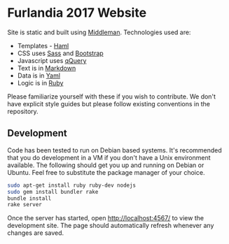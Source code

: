 Furlandia 2017 Website
======================

Site is static and built using [Middleman](https://middlemanapp.com/). Technologies used are:

* Templates - [Haml](http://haml.info/)
* CSS uses [Sass](http://sass-lang.com/) and [Bootstrap](http://getbootstrap.com/)
* Javascript uses [qQuery](http://jquery.com/)
* Text is in [Markdown](http://daringfireball.net/projects/markdown/)
* Data is in [Yaml](http://www.yaml.org/spec/1.2/spec.html)
* Logic is in [Ruby](https://www.ruby-lang.org/en/)

Please familiarize yourself with these if you wish to contribute.
We don't have explicit style guides but please follow existing conventions in the repository.

Development
-----------

Code has been tested to run on Debian based systems.
It's recommended that you do development in a VM if you don't have a Unix environment available.
The following should get you up and running on Debian or Ubuntu.
Feel free to substitute the package manager of your choice.

~~~bash
sudo apt-get install ruby ruby-dev nodejs
sudo gem install bundler rake
bundle install
rake server
~~~

Once the server has started, open [http://localhost:4567/](http://localhost:4567/) to view the development site.
The page should automatically refresh whenever any changes are saved.
